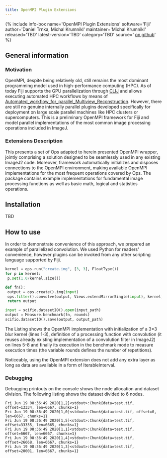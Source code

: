 ```yaml
---
title: OpenMPI Plugin Extensions
---
```


{% include info-box name='OpenMPI Plugin Extensions' software='Fiji' author='Daniel Trnka, Michal Krumnikl' maintainer='Michal Krumnikl' released='TBD' latest-version='TBD' category='TBD' source=' [on github](https://github.com/fiji-hpc/scijava-parallel-mpi)' %}

## General information

### Motivation

OpenMPI, despite being relatively old, still remains the most dominant programming model used in high-performance computing (HPC). As of today Fiji supports the GPU parallelization through [CLIJ](/plugins/clij) and allows executing automated HPC workflows by means of [Automated\_workflow\_for\_parallel\_Multiview\_Reconstruction](/plugins/automated-workflow-for-parallel-multiview-reconstruction). However, there are still no genuine internally parallel plugins developed specifically for deployment on large scale parallel machines like HPC clusters or supercomputers. This is a preliminary OpenMPI framework for Fiji and model parallel implementations of the most common image processing operations included in ImageJ.

### Extensions Description

This presents a set of Ops adapted to herein presented OpenMPI wrapper, jointly comprising a solution designed to be seamlessly used in any existing ImageJ2 code. Moreover, framework automatically initializes and disposes connections to the OpenMPI environment, making available OpenMPI implementations for the most frequent operations covered by Ops. The package contains example implementations for fundamental image processing functions as well as basic math, logical and statistics operations.

## Installation

TBD

## How to use

In order to demonstrate convenience of this approach, we prepared an example of parallelized convolution. We used Python for readers' convenience, however plugins can be invoked from any other scripting language supported by Fiji.

```python
kernel = ops.run("create.img", [3, 3], FloatType())
for p in kernel:
 p.set(1.0/kernel.size())

def fn():
 output = ops.create().img(input)
 ops.filter().convolve(output, Views.extendMirrorSingle(input), kernel)
 return output

input = scifio.datasetIO().open(input_path)
output = Measure.benchmark(fn, rounds)
scifio.datasetIO().save(output, output_path)
 ```

The Listing shows the OpenMPI implementation with initialization of a 3×3 blur kernel (lines 1-3), definition of a processing function with convolution (it reuses already existing implementation of a convolution filter in ImageJ2) on lines 5-8 and finally its execution in the benchmark mode to measure execution times (the variable rounds defines the number of repetitions).

Noticeably, using the OpenMPI extension does not add any extra layer as long as data are available in a form of IterableInterval.

### Debugging

Debugging printouts on the console shows the node allocation and dataset division. The following listing shows the dataset divided to 6 nodes.

    Fri Jun 19 08:36:49 2020[1,2]<stdout>:Chunk{data=test.tif, offset=13334, len=6667, chunks=1}
    Fri Jun 19 08:36:49 2020[1,0]<stdout>:Chunk{data=test.tif, offset=0, len=6667, chunks=1}
    Fri Jun 19 08:36:49 2020[1,5]<stdout>:Chunk{data=test.tif, offset=33335, len=6665, chunks=1}
    Fri Jun 19 08:36:49 2020[1,1]<stdout>:Chunk{data=test.tif, offset=6667, len=6667, chunks=1}
    Fri Jun 19 08:36:49 2020[1,4]<stdout>:Chunk{data=test.tif, offset=26668, len=6667, chunks=1}
    Fri Jun 19 08:36:49 2020[1,3]<stdout>:Chunk{data=test.tif, offset=20001, len=6667, chunks=1}
